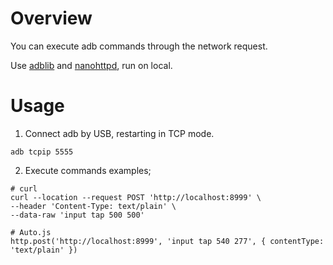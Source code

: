 # Overview

You can execute adb commands through the network request.

Use [adblib](https://github.com/tananaev/adblib) and [nanohttpd](https://github.com/NanoHttpd/nanohttpd), run on local.

# Usage

1. Connect adb by USB, restarting in TCP mode.
```shell
adb tcpip 5555
```

2. Execute commands examples;

```shell
# curl
curl --location --request POST 'http://localhost:8999' \
--header 'Content-Type: text/plain' \
--data-raw 'input tap 500 500'
```

```shell
# Auto.js
http.post('http://localhost:8999', 'input tap 540 277', { contentType: 'text/plain' })
```